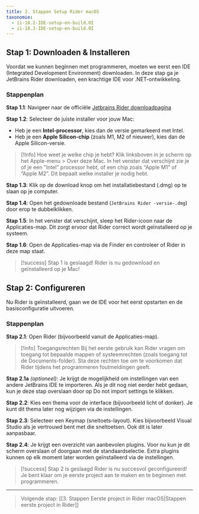 ```yaml
---
title: 2. Stappen Setup Rider macOS
taxonomie:
  - ii-18.2-IDE-setup-en-build.OI
  - ii-18.3-IDE-setup-en-build.OI
---
```


## Stap 1: Downloaden & Installeren
Voordat we kunnen beginnen met programmeren, moeten we eerst een IDE (Integrated Development Environment) downloaden. In deze stap ga je JetBrains Rider downloaden, een krachtige IDE voor .NET-ontwikkeling.

### Stappenplan

**Stap 1.1**: Navigeer naar de officiële [Jetbrains Rider downloadpagina](https://www.jetbrains.com/rider/download/#section=mac)

**Stap 1.2**: Selecteer de juiste installer voor jouw Mac:
* Heb je een **Intel-processor**, kies dan de versie gemarkeerd met Intel.
* Heb je een **Apple Silicon-chip** (zoals M1, M2 of nieuwer), kies dan de Apple Silicon-versie.

> [!Info] Hoe weet je welke chip je hebt?
> Klik linksboven in je scherm op het Apple-menu > Over deze Mac. In het venster dat verschijnt zie je of je een "Intel" processor hebt, of een chip zoals “Apple M1” of “Apple M2”. Dit bepaalt welke installer je nodig hebt.

**Stap 1.3**: Klik op de download knop om het installatiebestand (.dmg) op te slaan op je computer.

**Stap 1.4**: Open het gedownloade bestand (`JetBrains Rider -versie-.dmg`) door erop te dubbelklikken.

**Stap 1.5**: In het venster dat verschijnt, sleep het Rider-icoon naar de Applicaties-map. Dit zorgt ervoor dat Rider correct wordt geïnstalleerd op je systeem.

**Stap 1.6**: Open de Applicaties-map via de Finder en controleer of Rider in deze map staat.

> [!success] Stap 1 is geslaagd!
> Rider is nu gedownload en geïnstalleerd op je Mac!

## Stap 2: Configureren
Nu Rider is geïnstalleerd, gaan we de IDE voor het eerst opstarten en de basisconfiguratie uitvoeren.

### Stappenplan

**Stap 2.1**: Open Rider (bijvoorbeeld vanuit de Applicaties-map).

> [!info] Toegangsrechten
> Bij het eerste gebruik kan Rider vragen om toegang tot bepaalde mappen of systeemrechten (zoals toegang tot de Documents-folder). Sta deze rechten toe om te voorkomen dat Rider tijdens het programmeren foutmeldingen geeft.

**Stap 2.1a** *(optioneel)*: Je krijgt de mogelijkheid om instellingen van een andere JetBrains IDE te importeren. Als je dit nog niet eerder hebt gedaan, kun je deze stap overslaan door op Do not import settings te klikken.

**Stap 2.2**: Kies een thema voor de interface (bijvoorbeeld licht of donker). Je kunt dit thema later nog wijzigen via de instellingen.

**Stap 2.3**: Selecteer een Keymap (sneltoets-layout). Kies bijvoorbeeld Visual Studio als je vertrouwd bent met die sneltoetsen. Ook dit is later aanpasbaar.

**Stap 2.4**: Je krijgt een overzicht van aanbevolen plugins. Voor nu kun je dit scherm overslaan of doorgaan met de standaardselectie. Extra plugins kunnen op elk moment later worden geïnstalleerd via de instellingen.

> [!success] Stap 2 is geslaagd
> Rider is nu succesvol geconfigureerd! Je bent klaar om je eerste project aan te maken en te beginnen met programmeren.

---

> Volgende stap: [[3. Stappen Eerste project in Rider macOS|Stappen eerste project in Rider]]

